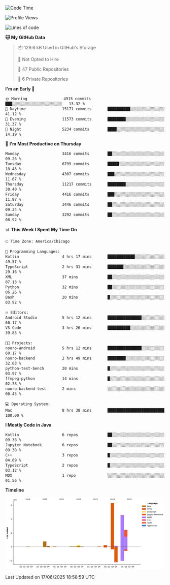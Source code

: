 <!--START_SECTION:waka-->
![Code Time](http://img.shields.io/badge/Code%20Time-1%2C308%20hrs%2031%20mins-blue)

![Profile Views](http://img.shields.io/badge/Profile%20Views-0-blue)

![Lines of code](https://img.shields.io/badge/From%20Hello%20World%20I%27ve%20Written-15.0%20million%20lines%20of%20code-blue)

**🐱 My GitHub Data** 

> 📦 129.6 kB Used in GitHub's Storage 
 > 
> 🚫 Not Opted to Hire
 > 
> 📜 47 Public Repositories 
 > 
> 🔑 6 Private Repositories 
 > 
**I'm an Early 🐤** 

```text
🌞 Morning                4915 commits        ███░░░░░░░░░░░░░░░░░░░░░░   13.32 % 
🌆 Daytime                15171 commits       ██████████░░░░░░░░░░░░░░░   41.12 % 
🌃 Evening                11573 commits       ████████░░░░░░░░░░░░░░░░░   31.37 % 
🌙 Night                  5234 commits        ████░░░░░░░░░░░░░░░░░░░░░   14.19 % 
```
📅 **I'm Most Productive on Thursday** 

```text
Monday                   3416 commits        ██░░░░░░░░░░░░░░░░░░░░░░░   09.26 % 
Tuesday                  6799 commits        █████░░░░░░░░░░░░░░░░░░░░   18.43 % 
Wednesday                4307 commits        ███░░░░░░░░░░░░░░░░░░░░░░   11.67 % 
Thursday                 11217 commits       ████████░░░░░░░░░░░░░░░░░   30.40 % 
Friday                   4416 commits        ███░░░░░░░░░░░░░░░░░░░░░░   11.97 % 
Saturday                 3446 commits        ██░░░░░░░░░░░░░░░░░░░░░░░   09.34 % 
Sunday                   3292 commits        ██░░░░░░░░░░░░░░░░░░░░░░░   08.92 % 
```


📊 **This Week I Spent My Time On** 

```text
🕑︎ Time Zone: America/Chicago

💬 Programming Languages: 
Kotlin                   4 hrs 17 mins       ████████████░░░░░░░░░░░░░   49.57 % 
TypeScript               2 hrs 31 mins       ███████░░░░░░░░░░░░░░░░░░   29.16 % 
XML                      37 mins             ██░░░░░░░░░░░░░░░░░░░░░░░   07.13 % 
Python                   32 mins             ██░░░░░░░░░░░░░░░░░░░░░░░   06.26 % 
Bash                     20 mins             █░░░░░░░░░░░░░░░░░░░░░░░░   03.92 % 

🔥 Editors: 
Android Studio           5 hrs 12 mins       ███████████████░░░░░░░░░░   60.17 % 
VS Code                  3 hrs 26 mins       ██████████░░░░░░░░░░░░░░░   39.83 % 

🐱‍💻 Projects: 
nooro-android            5 hrs 12 mins       ███████████████░░░░░░░░░░   60.17 % 
nooro-backend            2 hrs 49 mins       ████████░░░░░░░░░░░░░░░░░   32.63 % 
python-test-bench        20 mins             █░░░░░░░░░░░░░░░░░░░░░░░░   03.97 % 
ffmpeg-python            14 mins             █░░░░░░░░░░░░░░░░░░░░░░░░   02.78 % 
nooro-backend-test       2 mins              ░░░░░░░░░░░░░░░░░░░░░░░░░   00.45 % 

💻 Operating System: 
Mac                      8 hrs 38 mins       █████████████████████████   100.00 % 
```

**I Mostly Code in Java** 

```text
Kotlin                   6 repos             ██░░░░░░░░░░░░░░░░░░░░░░░   09.38 % 
Jupyter Notebook         6 repos             ██░░░░░░░░░░░░░░░░░░░░░░░   09.38 % 
C++                      3 repos             █░░░░░░░░░░░░░░░░░░░░░░░░   04.69 % 
TypeScript               2 repos             █░░░░░░░░░░░░░░░░░░░░░░░░   03.12 % 
MDX                      1 repo              ░░░░░░░░░░░░░░░░░░░░░░░░░   01.56 % 
```



**Timeline**

![Lines of Code chart](https://raw.githubusercontent.com/phanijsp/phanijsp/main/assets/bar_graph.png)


 Last Updated on 17/06/2025 18:58:59 UTC
<!--END_SECTION:waka-->
